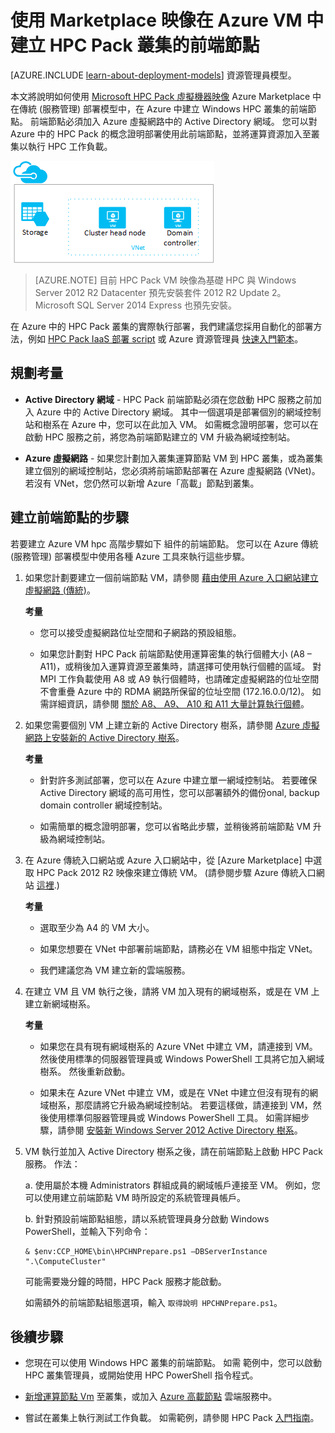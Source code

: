 <properties
 pageTitle="在 Azure VM 中建立 HPC Pack 前端節點 | Microsoft Azure"
 description="了解如何使用 Azure 傳統入口網站和傳統部署模型，在 Azure VM 中建立 Microsoft HPC Pack 前端節點。"
 services="virtual-machines"
 documentationCenter=""
 authors="dlepow"
 manager="timlt"
 editor=""
 tags="azure-service-management,hpc-pack"/>
<tags
ms.service="virtual-machines"
 ms.devlang="na"
 ms.topic="article"
 ms.tgt_pltfrm="vm-multiple"
 ms.workload="big-compute"
 ms.date="09/28/2015"
 ms.author="danlep"/>


# 使用 Marketplace 映像在 Azure VM 中建立 HPC Pack 叢集的前端節點

[AZURE.INCLUDE [learn-about-deployment-models](../../includes/learn-about-deployment-models-classic-include.md)] 資源管理員模型。


本文將說明如何使用 [Microsoft HPC Pack 虛擬機器映像](https://azure.microsoft.com/marketplace/partners/microsoft/hpcpack2012r2onwindowsserver2012r2/) Azure Marketplace 中
在傳統 (服務管理) 部署模型中，在 Azure 中建立 Windows HPC 叢集的前端節點。 前端節點必須加入 Azure 虛擬網路中的 Active Directory 網域。 您可以對 Azure 中的 HPC Pack 的概念證明部署使用此前端節點，並將運算資源加入至叢集以執行 HPC 工作負載。


![HPC Pack 前端節點][headnode]
>[AZURE.NOTE] 目前 HPC Pack
VM 映像為基礎 HPC 與 Windows Server 2012 R2 Datacenter
預先安裝套件 2012 R2 Update 2。 Microsoft SQL Server 2014 Express
也預先安裝。


在 Azure 中的 HPC Pack 叢集的實際執行部署，我們建議您採用自動化的部署方法，例如 [HPC Pack IaaS 部署
script](virtual-machines-hpcpack-cluster-powershell-script.md) 或 Azure 資源管理員 [快速入門範本](https://azure.microsoft.com/documentation/templates/)。

## 規劃考量

* **Active Directory 網域** - HPC Pack 前端節點必須在您啟動 HPC 服務之前加入 Azure 中的 Active Directory 網域。 其中一個選項是部署個別的網域控制站和樹系在 Azure 中，您可以在此加入 VM。 如需概念證明部署，您可以在啟動 HPC 服務之前，將您為前端節點建立的 VM 升級為網域控制站。

* **Azure 虛擬網路** - 如果您計劃加入叢集運算節點 VM 到 HPC 叢集，或為叢集建立個別的網域控制站，您必須將前端節點部署在 Azure 虛擬網路 (VNet)。 若沒有 VNet，您仍然可以新增 Azure「高載」節點到叢集。

## 建立前端節點的步驟

若要建立 Azure VM hpc 高階步驟如下
組件的前端節點。 您可以在 Azure 傳統 (服務管理) 部署模型中使用各種 Azure 工具來執行這些步驟。


1. 如果您計劃要建立一個前端節點 VM，請參閱 [藉由使用 Azure 入口網站建立虛擬網路 (傳統)](../virtual-networks/virtual-networks-create-vnet-classic-pportal.md)。

    **考量**

    * 您可以接受虛擬網路位址空間和子網路的預設組態。

    * 如果您計劃對 HPC Pack 前端節點使用運算密集的執行個體大小 (A8 – A11)，或稍後加入運算資源至叢集時，請選擇可使用執行個體的區域。 對 MPI 工作負載使用 A8 或 A9 執行個體時，也請確定虛擬網路的位址空間不會重疊 Azure 中的 RDMA 網路所保留的位址空間 (172.16.0.0/12)。 如需詳細資訊，請參閱 [關於 A8、 A9、 A10 和 A11 大量計算執行個體](virtual-machines-a8-a9-a10-a11-specs.md)。

2. 如果您需要個別 VM 上建立新的 Active Directory 樹系，請參閱 [Azure 虛擬網路上安裝新的 Active Directory 樹系](../active-directory/active-directory-new-forest-virtual-machine.md)。

    **考量**

    * 針對許多測試部署，您可以在 Azure 中建立單一網域控制站。 若要確保 Active Directory 網域的高可用性，您可以部署額外的備份onal, backup domain controller 網域控制站。

    * 如需簡單的概念證明部署，您可以省略此步驟，並稍後將前端節點 VM 升級為網域控制站。

3. 在 Azure 傳統入口網站或 Azure 入口網站中，從 [Azure Marketplace] 中選取 HPC Pack 2012 R2 映像來建立傳統 VM。 (請參閱步驟 Azure 傳統入口網站 [這裡](virtual-machines-windows-tutorial-classic-portal.md).)

    **考量**

    * 選取至少為 A4 的 VM 大小。

    * 如果您想要在 VNet 中部署前端節點，請務必在 VM 組態中指定 VNet。

    * 我們建議您為 VM 建立新的雲端服務。

4. 在建立 VM 且 VM 執行之後，請將 VM 加入現有的網域樹系，或是在 VM 上建立新網域樹系。

    **考量**

    * 如果您在具有現有網域樹系的 Azure VNet 中建立 VM，請連接到 VM。 然後使用標準的伺服器管理員或 Windows PowerShell 工具將它加入網域樹系。 然後重新啟動。

    * 如果未在 Azure VNet 中建立 VM，或是在 VNet 中建立但沒有現有的網域樹系，那麼請將它升級為網域控制站。 若要這樣做，請連接到 VM，然後使用標準伺服器管理員或 Windows PowerShell 工具。 如需詳細步驟，請參閱 [安裝新 Windows Server 2012 Active Directory 樹系](https://technet.microsoft.com/library/jj574166.aspx)。

5. VM 執行並加入 Active Directory 樹系之後，請在前端節點上啟動 HPC Pack 服務。 作法：

    a. 使用屬於本機 Administrators 群組成員的網域帳戶連接至 VM。 例如，您可以使用建立前端節點 VM 時所設定的系統管理員帳戶。

    b. 針對預設前端節點組態，請以系統管理員身分啟動 Windows PowerShell，並輸入下列命令：

    ```
    & $env:CCP_HOME\bin\HPCHNPrepare.ps1 –DBServerInstance ".\ComputeCluster"
    ```

    可能需要幾分鐘的時間，HPC Pack 服務才能啟動。

    如需額外的前端節點組態選項，輸入 `取得說明 HPCHNPrepare.ps1`。


## 後續步驟

* 您現在可以使用 Windows HPC 叢集的前端節點。 如需
範例中，您可以啟動 HPC 叢集管理員，或開始使用
HPC PowerShell 指令程式。

* [新增運算節點 Vm](virtual-machines-hpcpack-cluster-node-manage.md) 至叢集，或加入 [Azure 高載節點](virtual-machines-hpcpack-cluster-node-burst.md) 雲端服務中。

* 嘗試在叢集上執行測試工作負載。 如需範例，請參閱 HPC Pack [入門指南](https://technet.microsoft.com/library/jj884144)。



[headnode]: ./media/virtual-machines-hpcpack-cluster-headnode/headnode.png 

